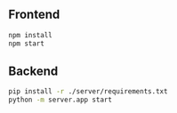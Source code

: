 
## Frontend

```sh
npm install
npm start
```

## Backend

```sh
pip install -r ./server/requirements.txt
python -m server.app start
```
